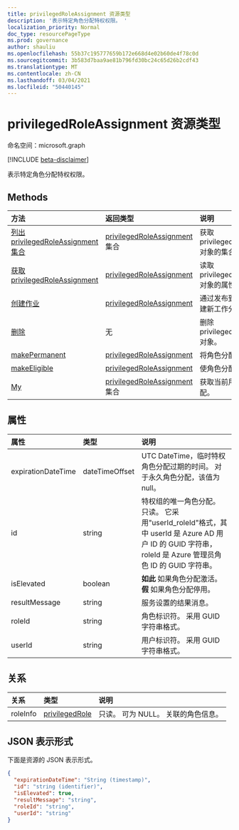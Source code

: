 ```yaml
---
title: privilegedRoleAssignment 资源类型
description: '表示特定角色分配特权权限。 '
localization_priority: Normal
doc_type: resourcePageType
ms.prod: governance
author: shauliu
ms.openlocfilehash: 55b37c195777659b172e668d4e02b60de4f78c0d
ms.sourcegitcommit: 3b583d7baa9ae81b796fd30bc24c65d26b2cdf43
ms.translationtype: MT
ms.contentlocale: zh-CN
ms.lasthandoff: 03/04/2021
ms.locfileid: "50440145"
---
```

# <a name="privilegedroleassignment-resource-type"></a>privilegedRoleAssignment 资源类型

命名空间：microsoft.graph

[!INCLUDE [beta-disclaimer](../../includes/beta-disclaimer.md)]

表示特定角色分配特权权限。 


## <a name="methods"></a>Methods

| 方法           | 返回类型    |说明|
|:---------------|:--------|:----------|
|[列出 privilegedRoleAssignment 集合](../api/privilegedroleassignment-list.md) | [privilegedRoleAssignment](privilegedroleassignment.md) 集合|获取 privilegedRoleAssignment 对象的集合。|
|[获取 privilegedRoleAssignment](../api/privilegedroleassignment-get.md) | [privilegedRoleAssignment](privilegedroleassignment.md) |读取 privilegedRoleAssignment 对象的属性和关系。|
|[创建作业](../api/privilegedroleassignment-post-privilegedroleassignments.md) |[privilegedRoleAssignment](privilegedroleassignment.md)| 通过发布到工作分配集合创建新工作分配。|
|[删除](../api/privilegedroleassignment-delete.md) | 无 |删除 privilegedRoleAssignment 对象。 |
|[makePermanent](../api/privilegedroleassignment-makepermanent.md)|[privilegedRoleAssignment](privilegedroleassignment.md)|将角色分配标记为永久。|
|[makeEligible](../api/privilegedroleassignment-makeeligible.md)|[privilegedRoleAssignment](privilegedroleassignment.md)|使角色分配符合资格。|
|[My](../api/privilegedroleassignment-my.md)|[privilegedRoleAssignment](privilegedroleassignment.md) 集合|获取当前用户的特权角色分配。|

## <a name="properties"></a>属性
| 属性     | 类型   |说明|
|:---------------|:--------|:----------|
|expirationDateTime|dateTimeOffset|UTC DateTime，临时特权角色分配过期的时间。 对于永久角色分配，该值为 null。|
|id|string| 特权组的唯一角色分配。 只读。 它采用"userId_roleId"格式，其中 userId 是 Azure AD 用户 ID 的 GUID 字符串，roleId 是 Azure 管理员角色 ID 的 GUID 字符串。|
|isElevated|boolean|**如此** 如果角色分配激活。 **假** 如果角色分配停用。|
|resultMessage|string|服务设置的结果消息。|
|roleId|string|角色标识符。 采用 GUID 字符串格式。|
|userId|string|用户标识符。 采用 GUID 字符串格式。|

## <a name="relationships"></a>关系
| 关系 | 类型   |说明|
|:---------------|:--------|:----------|
|roleInfo|[privilegedRole](privilegedrole.md)| 只读。 可为 NULL。 关联的角色信息。|

## <a name="json-representation"></a>JSON 表示形式

下面是资源的 JSON 表示形式。

<!-- {
  "blockType": "resource",
  "optionalProperties": [

  ],
  "keyProperty": "id",
  "baseType":"microsoft.graph.entity",
  "@odata.type": "microsoft.graph.privilegedRoleAssignment"
}-->

```json
{
  "expirationDateTime": "String (timestamp)",
  "id": "string (identifier)",
  "isElevated": true,
  "resultMessage": "string",
  "roleId": "string",
  "userId": "string"
}

```

<!-- uuid: 8fcb5dbc-d5aa-4681-8e31-b001d5168d79
2015-10-25 14:57:30 UTC -->
<!--
{
  "type": "#page.annotation",
  "description": "privilegedRoleAssignment resource",
  "keywords": "",
  "section": "documentation",
  "tocPath": "",
  "suppressions": []
}
-->


